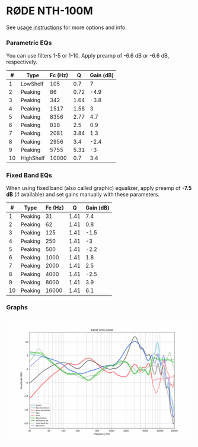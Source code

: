 # RØDE NTH-100M
See [usage instructions](https://github.com/jaakkopasanen/AutoEq#usage) for more options and info.

### Parametric EQs
You can use filters 1-5 or 1-10. Apply preamp of -6.6 dB or -6.6 dB, respectively.

|   # | Type      |   Fc (Hz) |    Q |   Gain (dB) |
|-----|-----------|-----------|------|-------------|
|   1 | LowShelf  |       105 | 0.7  |         7   |
|   2 | Peaking   |        86 | 0.72 |        -4.9 |
|   3 | Peaking   |       342 | 1.64 |        -3.8 |
|   4 | Peaking   |      1517 | 1.58 |         3   |
|   5 | Peaking   |      8356 | 2.77 |         4.7 |
|   6 | Peaking   |       818 | 2.5  |         0.9 |
|   7 | Peaking   |      2081 | 3.84 |         1.3 |
|   8 | Peaking   |      2956 | 3.4  |        -2.4 |
|   9 | Peaking   |      5755 | 5.31 |        -3   |
|  10 | HighShelf |     10000 | 0.7  |         3.4 |

### Fixed Band EQs
When using fixed band (also called graphic) equalizer, apply preamp of **-7.5 dB** (if available) and set gains manually with these parameters.

|   # | Type    |   Fc (Hz) |    Q |   Gain (dB) |
|-----|---------|-----------|------|-------------|
|   1 | Peaking |        31 | 1.41 |         7.4 |
|   2 | Peaking |        62 | 1.41 |         0.8 |
|   3 | Peaking |       125 | 1.41 |        -1.5 |
|   4 | Peaking |       250 | 1.41 |        -3   |
|   5 | Peaking |       500 | 1.41 |        -2.2 |
|   6 | Peaking |      1000 | 1.41 |         1.8 |
|   7 | Peaking |      2000 | 1.41 |         2.5 |
|   8 | Peaking |      4000 | 1.41 |        -2.5 |
|   9 | Peaking |      8000 | 1.41 |         3.9 |
|  10 | Peaking |     16000 | 1.41 |         6.1 |

### Graphs
![](./R%C3%98DE%20NTH-100M.png)

